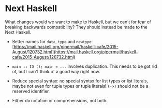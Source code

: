 # Next Haskell

What changes would we want to make to Haskell, but we can't for fear
of breaking backwards compatibility?  They should instead be made to
the Next Haskell.

* Better names for `data`, `type` and `newtype`: [https://mail.haskell.org/pipermail/haskell-cafe/2015-August/120732.html](https://mail.haskell.org/pipermail/haskell-cafe/2015-August/120732.html)

* `main :: IO (); main = ...` involves duplication.  This needs to be
  got rid of, but I can't think of a good way right now.

* Reduce special syntax: no special syntax for list types or list
  literals, maybe not even for tuple types or tuple literals!  `(->)`
  should not be a reserved identifier.

* Either do notation or comprehensions, not both.
